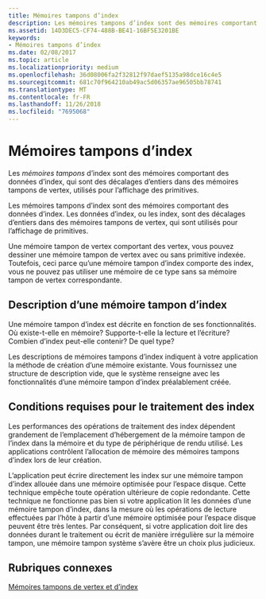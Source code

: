 ```yaml
---
title: Mémoires tampons d’index
description: Les mémoires tampons d’index sont des mémoires comportant des données d’index, qui sont des décalages d’entiers dans des mémoires tampons de vertex, utilisés pour l’affichage des primitives.
ms.assetid: 14D3DEC5-CF74-488B-BE41-16BF5E3201BE
keywords:
- Mémoires tampons d’index
ms.date: 02/08/2017
ms.topic: article
ms.localizationpriority: medium
ms.openlocfilehash: 36d08006fa2f32812f97daef5135a98dce16c4e5
ms.sourcegitcommit: 681c70f964210ab49ac5d06357ae96505bb78741
ms.translationtype: MT
ms.contentlocale: fr-FR
ms.lasthandoff: 11/26/2018
ms.locfileid: "7695068"
---
```

# <a name="index-buffers"></a>Mémoires tampons d’index


Les *mémoires tampons* d’index sont des mémoires comportant des données d’index, qui sont des décalages d’entiers dans des mémoires tampons de vertex, utilisés pour l’affichage des primitives.

Les mémoires tampons d’index sont des mémoires comportant des données d’index. Les données d’index, ou les index, sont des décalages d’entiers dans des mémoires tampons de vertex, qui sont utilisés pour l’affichage de primitives.

Une mémoire tampon de vertex comportant des vertex, vous pouvez dessiner une mémoire tampon de vertex avec ou sans primitive indexée. Toutefois, ceci parce qu’une mémoire tampon d’index comporte des index, vous ne pouvez pas utiliser une mémoire de ce type sans sa mémoire tampon de vertex correspondante.

## <a name="span-idindexbufferdescriptionspanspan-idindexbufferdescriptionspanspan-idindexbufferdescriptionspanindex-buffer-description"></a><span id="Index_Buffer_Description"></span><span id="index_buffer_description"></span><span id="INDEX_BUFFER_DESCRIPTION"></span>Description d’une mémoire tampon d’index


Une mémoire tampon d’index est décrite en fonction de ses fonctionnalités. Où existe-t-elle en mémoire? Supporte-t-elle la lecture et l’écriture? Combien d’index peut-elle contenir? De quel type?

Les descriptions de mémoires tampons d’index indiquent à votre application la méthode de création d’une mémoire existante. Vous fournissez une structure de description vide, que le système renseigne avec les fonctionnalités d’une mémoire tampon d’index préalablement créée.

## <a name="span-idindexprocessingrequirementsspanspan-idindexprocessingrequirementsspanspan-idindexprocessingrequirementsspanindex-processing-requirements"></a><span id="Index_Processing_Requirements"></span><span id="index_processing_requirements"></span><span id="INDEX_PROCESSING_REQUIREMENTS"></span>Conditions requises pour le traitement des index


Les performances des opérations de traitement des index dépendent grandement de l’emplacement d’hébergement de la mémoire tampon de l’index dans la mémoire et du type de périphérique de rendu utilisé. Les applications contrôlent l’allocation de mémoire des mémoires tampons d’index lors de leur création.

L’application peut écrire directement les index sur une mémoire tampon d’index allouée dans une mémoire optimisée pour l’espace disque. Cette technique empêche toute opération ultérieure de copie redondante. Cette technique ne fonctionne pas bien si votre application lit les données d’une mémoire tampon d’index, dans la mesure où les opérations de lecture effectuées par l’hôte à partir d’une mémoire optimisée pour l’espace disque peuvent être très lentes. Par conséquent, si votre application doit lire des données durant le traitement ou écrit de manière irrégulière sur la mémoire tampon, une mémoire tampon système s’avère être un choix plus judicieux.

## <a name="span-idrelated-topicsspanrelated-topics"></a><span id="related-topics"></span>Rubriques connexes


[Mémoires tampons de vertex et d’index](vertex-and-index-buffers.md)

 

 




